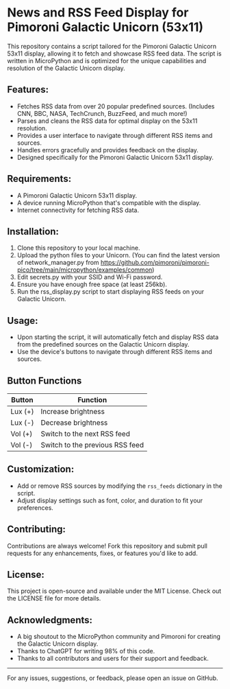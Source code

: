 # News and RSS Feed Display for Pimoroni Galactic Unicorn (53x11)

This repository contains a script tailored for the Pimoroni Galactic Unicorn 53x11 display, allowing it to fetch and showcase RSS feed data. The script is written in MicroPython and is optimized for the unique capabilities and resolution of the Galactic Unicorn display.

## Features:
- Fetches RSS data from over 20 popular predefined sources. (Includes CNN, BBC, NASA, TechCrunch, BuzzFeed, and much more!)
- Parses and cleans the RSS data for optimal display on the 53x11 resolution.
- Provides a user interface to navigate through different RSS items and sources.
- Handles errors gracefully and provides feedback on the display.
- Designed specifically for the Pimoroni Galactic Unicorn 53x11 display.

## Requirements:
- A Pimoroni Galactic Unicorn 53x11 display.
- A device running MicroPython that's compatible with the display.
- Internet connectivity for fetching RSS data.

## Installation:
1. Clone this repository to your local machine.
2. Upload the python files to your Unicorn. (You can find the latest version of network_manager.py from https://github.com/pimoroni/pimoroni-pico/tree/main/micropython/examples/common)
3. Edit secrets.py with your SSID and Wi-Fi password.
4. Ensure you have enough free space (at least 256kb).
5. Run the rss_display.py script to start displaying RSS feeds on your Galactic Unicorn.

## Usage:
- Upon starting the script, it will automatically fetch and display RSS data from the predefined sources on the Galactic Unicorn display.
- Use the device's buttons to navigate through different RSS items and sources.

## Button Functions

| Button         | Function                                           |
|----------------|----------------------------------------------------|
| Lux (+)        | Increase brightness                                |
| Lux (-)        | Decrease brightness                                |
| Vol (+)        | Switch to the next RSS feed                        |
| Vol (-)        | Switch to the previous RSS feed                    |

## Customization:
- Add or remove RSS sources by modifying the `rss_feeds` dictionary in the script.
- Adjust display settings such as font, color, and duration to fit your preferences.

## Contributing:
Contributions are always welcome! Fork this repository and submit pull requests for any enhancements, fixes, or features you'd like to add.

## License:
This project is open-source and available under the MIT License. Check out the LICENSE file for more details.

## Acknowledgments:
- A big shoutout to the MicroPython community and Pimoroni for creating the Galactic Unicorn display.
- Thanks to ChatGPT for writing 98% of this code.
- Thanks to all contributors and users for their support and feedback.

---

For any issues, suggestions, or feedback, please open an issue on GitHub.
